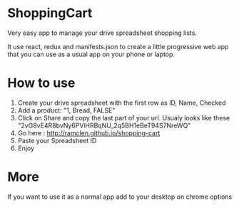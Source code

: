 # ShoppingCart
Very easy app to manage your drive spreadsheet shopping lists. 

It use react, redux and manifests.json to create a little progressive web app that you can use as a usual app on your phone or laptop.

# How to use

1. Create your drive spreadsheet with the first row as ID, Name, Checked 
2. Add a product: "1, Bread, FALSE"
3. Click on Share and copy the last part of your url. Usualy looks like these "2vG8vE4R8bvNy6PViHRBqNU_2q5BH1eBeT94S7NreWQ"
4. Go here : http://ramclen.github.io/shopping-cart
5. Paste your Spreadsheet ID
6. Enjoy

# More
If you want to use it as a normal app add to your desktop on chrome options
